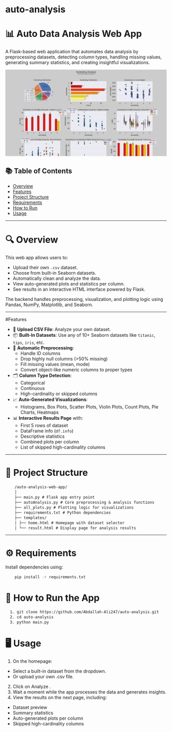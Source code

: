 ﻿# auto-analysis
# 📊 Auto Data Analysis Web App

A Flask-based web application that automates data analysis by preprocessing datasets, detecting column types, handling missing values, generating summary statistics, and creating insightful visualizations.

![Screen from the Project](Project/static/result.png)


## 📚 Table of Contents

- [Overview](#overview)
- [Features](#-features)
- [Project Structure](#project-structure)
- [Requirements](#requirements)
- [How to Run](#how-to-run)
- [Usage](#usage)
---

# 🔍 Overview

This web app allows users to:
- Upload their own `.csv` dataset.
- Choose from built-in Seaborn datasets.
- Automatically clean and analyze the data.
- View auto-generated plots and statistics per column.
- See results in an interactive HTML interface powered by Flask.

The backend handles preprocessing, visualization, and plotting logic using Pandas, NumPy, Matplotlib, and Seaborn.

---

#Features

- 📁 **Upload CSV File**: Analyze your own dataset.
- 📦 **Built-In Datasets**: Use any of 10+ Seaborn datasets like `titanic`, `tips`, `iris`, etc.
- 🧹 **Automatic Preprocessing**:
  - Handle ID columns
  - Drop highly null columns (>50% missing)
  - Fill missing values (mean, mode)
  - Convert object-like numeric columns to proper types
- 🗂️ **Column Type Detection**:
  - Categorical
  - Continuous
  - High-cardinality or skipped columns
- 📈 **Auto-Generated Visualizations**:
  - Histograms, Box Plots, Scatter Plots, Violin Plots, Count Plots, Pie Charts, Heatmaps
- 📊 **Interactive Results Page** with:
  - First 5 rows of dataset
  - DataFrame info (`df.info`)
  - Descriptive statistics
  - Combined plots per column
  - List of skipped high-cardinality columns

---

# 📁 Project Structure
```
    /auto-analysis-web-app/
    │
    ├── main.py # Flask app entry point
    ├── autoAnalysis.py # Core preprocessing & analysis functions
    ├── all_plots.py # Plotting logic for visualizations
    ├── requirements.txt # Python dependencies
    ├── templates/
    │ ├── home.html # Homepage with dataset selector
    │ └── result.html # Display page for analysis results
```

---

# ⚙️ Requirements

Install dependencies using:

```bash
    pip install -r requirements.txt
```

# 🚀 How to Run the App
```
  1. git clone https://github.com/Abdallah-Ali247/auto-analysis.git 
  2. cd auto-analysis
  3. python main.py
```
# 🖥️ Usage

1. On the homepage:
  * Select a built-in dataset from the dropdown.
  * Or upload your own .csv file.
2. Click on Analyze .
3. Wait a moment while the app processes the data and generates insights.
4. View the results on the next page, including:
  * Dataset preview
  * Summary statistics
  * Auto-generated plots per column
  * Skipped high-cardinality columns
